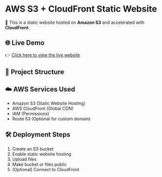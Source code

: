 # AWS S3 + CloudFront Static Website

🚀 This is a static website hosted on **Amazon S3** and accelerated with **CloudFront**.

## 🌐 Live Demo
👉 [Click here to view the live website](https://your-cloudfront-url)

## 📁 Project Structure


## ☁️ AWS Services Used

- Amazon S3 (Static Website Hosting)
- AWS CloudFront (Global CDN)
- IAM (Permissions)
- Route 53 (Optional for custom domain)

## 🛠️ Deployment Steps

1. Create an S3 bucket
2. Enable static website hosting
3. Upload files
4. Make bucket or files public
5. (Optional) Connect to CloudFront

